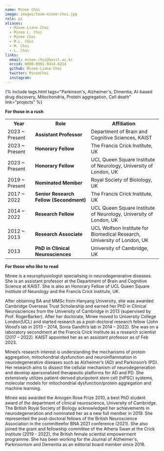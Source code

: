```yaml
---
name: Minee Choi
image: images/team-minee-choi.jpg
role: pi
aliases:
  - Minee-Liane Choi
  - Minee L. Choi
  - Minee Choi
  - M.L. Choi
  - M. Choi
  - L. Choi
links:  
  email: minee.choi@kaist.ac.kr
  orcid: 0000-0001-9414-8214
  github: Minee-Liane-Choi
  twitter: MineeChoi
  instagram:
---
```


{%
  include tags.html
  tags="Parkinson's, Alzheimer's, Dimentia, AI-based drug discovery, Mitochondria, Protein aggregation, Cell death"
  link="projects"
%}

<strong>For those in a rush</strong>

<table>
  <tr>
    <th>Year</th>
    <th>Role</th>
    <th>Affiliation</th>
  </tr>
  <tr>
    <td>2023 ~ Present</td>
    <td><b>Assistant Professor</b></td>
    <td>Department of Brain and Cognitive Sciences, KAIST</td>
  </tr>
  <tr>
    <td>2023 ~ Present</td>
    <td><b>Honorary Fellow</b></td>
    <td>The Francis Crick Institute, UK</td>
  </tr>
  <tr>
    <td>2023 ~ Present</td>
    <td><b>Honorary Fellow</b></td>
    <td>UCL Queen Square Institute of Neurology, University of London, UK</td>
  </tr>
  <tr>
    <td>2019 ~ Present</td>
    <td><b>Nominated Member</b></td>
    <td>Royal Society of Biolology, UK</td>
  </tr>
  <tr>
    <td>2017 ~ 2022</td>
    <td><b>Senior Research Fellow (Secondment)</b></td>
    <td>The Francis Crick Institute, UK</td>
  </tr>
  <tr>
    <td>2014 ~ 2022</td>
    <td><b>Research Fellow</b></td>
    <td>UCL Queen Square Institute of Neurology, University of London, UK</td>
  </tr>
  <tr>
    <td>2012 ~ 2013</td>
    <td><b>Research Associate</b></td>
    <td>UCL Wolfson Institute for Biomedical Research, University of London, UK</td>
  </tr>
  <tr>
    <td>2013</td>
    <td><b>PhD in Clinical Neurosciences</b></td>
    <td>University of Cambridge, UK</td>
  </tr>
</table>

<strong>For those who like to read</strong>

Minee is a neurophysiologist specialising in neurodegenerative diseases. She is an assistant professor at the Department of Brain and Cognitive Science at KAIST. She is also an Honorary Fellow of UCL Queen Square Institute of Neurology and the Francis Crick Institute, UK. <br>

After obtaining BA and MMSc from Hanyang University, she was awarded Cambridge Overseas Trust Scholarship and earned her PhD in Clinical Neurosciences from the University of Cambridge in 2013 (supervised by Prof. RogerBarker). After her doctorate, Minee moved to University College London(UCL) and started research as a post-doctoral research fellow (John Wood’s lab in 2013 – 2014, Sonia Gandhi’s lab in 2014 – 2022). She was on a laboratory secondment at the Francis Crick Institute as a research scientist (2017 – 2022). KAIST appointed her as an assistant professor as of Feb 2023.
 
Minee’s research interest is understanding the mechanisms of protein aggregation, mitochondrial dysfunction and neuroinflammation in neurodegenerative diseases such as Alzheimer’s (AD) and Parkinson’s (PD). Her research aims to dissect the cellular mechanism of neurodegeneration and develop apersonalized therapeutic platforms for AD and PD. She extensively utilizes patient-derived pluripotent stem cell (hiPSC) systems, molecular models for mitochondrial dysfunction/protein aggregation and machine learning.

Minee was awarded the Amogen Rose Prize 2010, a best PhD student award of the department of clinical neuroscience, University of Cambridge. The British Royal Society of Biology acknowledged her achievements in neurodegeneration and nominated her as a new full member in 2019. She represented the post-doctoral fellows of the British Neuroscience Association in the committeefor BNA 2021 conference (2021). She also joined the grant and fellowship committee of the Athena Swan at the Crick Institute (2019 - 2022), the British female scientist empowerment programme. She has been working for the Journal of Alzheimer's, Parkinsonism and Dementia as an editorial board member since 2016.
